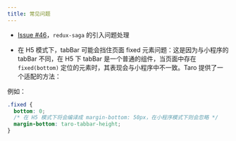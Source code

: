 ```yaml
---
title: 常见问题
---
```


- [Issue #46](https://github.com/NervJS/taro/issues/46)，`redux-saga` 的引入问题处理

- 在 H5 模式下，tabBar 可能会挡住页面 fixed 元素问题：这是因为与小程序的 tabBar 不同，在 H5 下 tabBar 是一个普通的组件，当页面中存在 `fixed(bottom)` 定位的元素时，其表现会与小程序中不一致。Taro 提供了一个适配的方法：

例如：

```css
.fixed {
  bottom: 0;
  /* 在 H5 模式下将会编译成 margin-bottom: 50px，在小程序模式下则会忽略 */
  margin-bottom: taro-tabbar-height;
}
```

